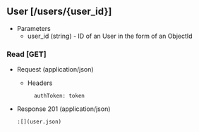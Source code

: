 ## User [/users/{user_id}]

+ Parameters
    + user_id (string) - ID of an User in the form of an ObjectId

### Read [GET]

+ Request (application/json)

    + Headers

            authToken: token

+ Response 201 (application/json)

    ```
    :[](user.json)
    ```
